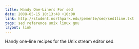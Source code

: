 ```yaml
---
title: Handy One-Liners For sed
date: 2008-05-15 10:13:48 +10:00
link: http://student.northpark.edu/pemente/sed/sed1line.txt
tags: sed reference unix linux gnu
layout: link
---
```

Handy one-line recipes for the Unix stream editor sed.
